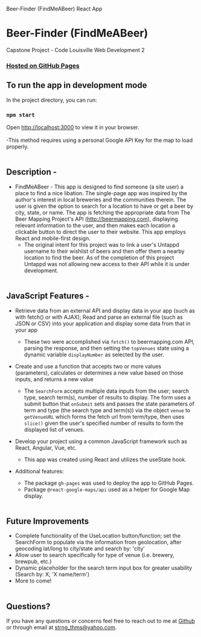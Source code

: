 Beer-Finder (FindMeABeer) React App

# Beer-Finder (FindMeABeer)

Capstone Project - Code Louisville Web Development 2

### [Hosted on GitHub Pages](https://thomasstrong.github.io/beer-finder/)

## To run the app in development mode

In the project directory, you can run:

### `npm start`

Open [http://localhost:3000](http://localhost:3000) to view it in your browser.
<br></br>
-This method requires using a personal Google API Key for the map to load properly.
<br></br>

## Description -

- FindMeABeer - This app is designed to find someone (a site user) a place to find a nice libation. The single-page app was inspired by the author's interest in local breweries and the communities therein. The user is given the option to search for a location to have or get a beer by city, state, or name. The app is fetching the appropriate data from The Beer Mapping Project's API (http://beermapping.com), displaying relevant information to the user, and then makes each location a clickable button to direct the user to their website. This app employs React and mobile-first design.
  - The original intent for this project was to link a user's Untappd username to their wishlist of beers and then offer them a nearby location to find the beer. As of the completion of this project Untappd was not allowing new access to their API while it is under development.
    <br></br>

## JavaScript Features -

- Retrieve data from an external API and display data in your app (such as with fetch() or with AJAX); Read and parse an external file (such as JSON or CSV) into your application and display some data from that in your app
  - These two were accomplished via `fetch()` to beermapping.com API, parsing the response, and then setting the `topVenues` state using a dynamic variable `displayNumber` as selected by the user.
- Create and use a function that accepts two or more values (parameters), calculates or determines a new value based on those inputs, and returns a new value
  - The `SearchForm` accepts multiple data inputs from the user; search type, search term(s), number of results to display. The form uses a submit button that `onSubmit` sets and passes the state parameters of term and type (the search type and term(s)) via the object `venue` to `getVenueURL` which forms the fetch url from term/type, then uses `slice()` given the user's specified number of results to form the displayed list of venues.
- Develop your project using a common JavaScript framework such as React, Angular, Vue, etc.
  - This app was created using React and utilizes the useState hook.
- Additional features:

  - The package `gh-pages` was used to deploy the app to GitHub Pages.
  - Package `@react-google-maps/api` used as a helper for Google Map display.
    <br></br>

## Future Improvements

- Complete functionality of the UseLocation button/function; set the SearchForm to populate via the information from geolocation, after geocoding lat/long to city/state and search by: 'city'
- Allow user to search specifically for type of venue (i.e. brewery, brewpub, etc.)
- Dynamic placeholder for the search term input box for greater usability (Search by: X; 'X name/term')
- More to come!
  <br></br>

## Questions?

If you have any questions or concerns feel free to reach out to me at [Github](https://github.com/ThomasStrong) or through email at <strng_thms@yahoo.com>.
<br></br>
